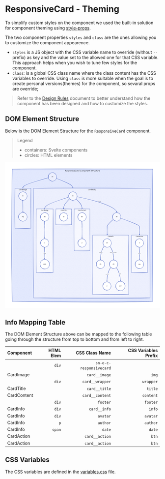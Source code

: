 # ResponsiveCard - Theming

To simplify custom styles on the component we used the built-in solution for component theming using [style-props].

The two component properties `styles` and `class` are the ones allowing you to customize the component appearence.

- `styles` is a JS object with the CSS variable name to override (without `--` prefix) as key and the value set to the allowed one for that CSS variable. This approach helps when you wish to tune few styles for the component.
- `class`: is a global CSS class name where the class content has the CSS variables to override. Using `class` is more suitable when the goal is to create personal versions(themes) for the component, so sevaral props are override;

> Refer to the [Design Rules] document to better understand how the component has been designed and how to customize the styles.

## DOM Element Structure

Below is the DOM Element Structure for the `ResponsiveCard` component.

> Legend
>
> - containers: Svelte components
> - circles: HTML elements

![ResponsiveCard](./assets/images/component_structure.png "ResponsiveCard Component - DOM Element Structure")

## Info Mapping Table

The DOM Element Structure above can be mapped to the following table going through the structure from top to bottom and from left to right.

| Component   | HTML Elem | CSS Class Name          | CSS Variables Prefix |
| :---------- | --------: | ----------------------: | -------------------: |
|             | `div`     | `sn-e-c-responsivecard` |                      |
| CardImage   |           | `card__image`           | `img`                |
|             | `div`     | `card__wrapper`         | `wrapper`            |
| CardTitle   |           | `card__title`           | `title`              |
| CardContent |           | `card__content`         | `content`            |
|             | `div`     | `footer`                | `footer`             |
| CardInfo    | `div`     | `card__info`            | `info`               |
| CardInfo    | `div`     | `avatar`                | `avatar`             |
| CardInfo    | `p`       | `author`                | `author`             |
| CardInfo    | `span`    | `date`                  | `date`               |
| CardAction  |           | `card__action`          | `btn`                |
| CardAction  |           | `card__action`          | `btn`                |

## CSS Variables

The CSS variables are defined in the [variables.css](../../styles/components/responsive-card/variables.css) file.

<!-- Resources -->
[style-props]: https://svelte.dev/docs#template-syntax-component-directives---style-props
[Design Rules]: https://github.com/sveltinio/components-library/blob/main/docs/design-rules.md
